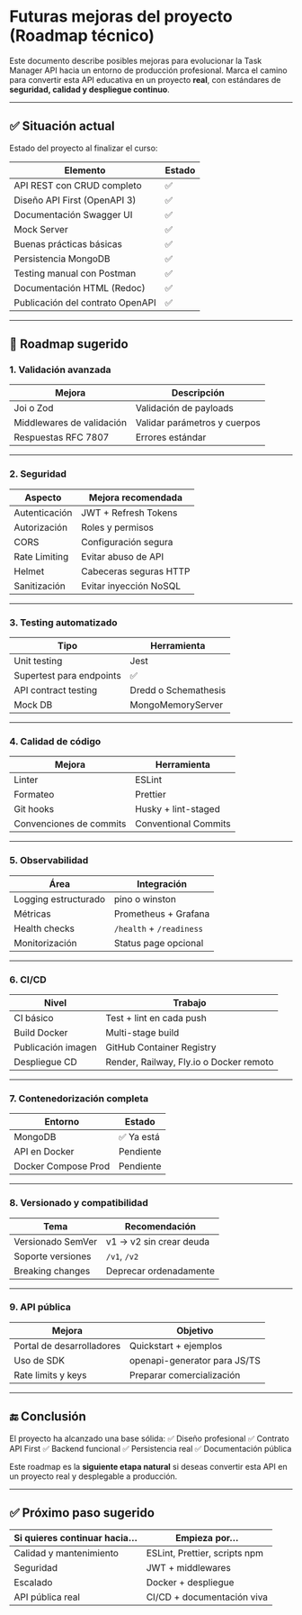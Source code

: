 # Futuras mejoras del proyecto (Roadmap técnico)

Este documento describe posibles mejoras para evolucionar la Task Manager API hacia un entorno de producción profesional. Marca el camino para convertir esta API educativa en un proyecto **real**, con estándares de **seguridad, calidad y despliegue continuo**.

---

## ✅ Situación actual

Estado del proyecto al finalizar el curso:

| Elemento                         | Estado |
| -------------------------------- | ------ |
| API REST con CRUD completo       | ✅      |
| Diseño API First (OpenAPI 3)     | ✅      |
| Documentación Swagger UI         | ✅      |
| Mock Server                      | ✅      |
| Buenas prácticas básicas         | ✅      |
| Persistencia MongoDB             | ✅      |
| Testing manual con Postman       | ✅      |
| Documentación HTML (Redoc)       | ✅      |
| Publicación del contrato OpenAPI | ✅      |

---

## 🚀 Roadmap sugerido

### 1. Validación avanzada

| Mejora                    | Descripción                  |
| ------------------------- | ---------------------------- |
| Joi o Zod                 | Validación de payloads       |
| Middlewares de validación | Validar parámetros y cuerpos |
| Respuestas RFC 7807       | Errores estándar             |

---

### 2. Seguridad

| Aspecto       | Mejora recomendada     |
| ------------- | ---------------------- |
| Autenticación | JWT + Refresh Tokens   |
| Autorización  | Roles y permisos       |
| CORS          | Configuración segura   |
| Rate Limiting | Evitar abuso de API    |
| Helmet        | Cabeceras seguras HTTP |
| Sanitización  | Evitar inyección NoSQL |

---

### 3. Testing automatizado

| Tipo                     | Herramienta          |
| ------------------------ | -------------------- |
| Unit testing             | Jest                 |
| Supertest para endpoints | ✅                    |
| API contract testing     | Dredd o Schemathesis |
| Mock DB                  | MongoMemoryServer    |

---

### 4. Calidad de código

| Mejora                  | Herramienta          |
| ----------------------- | -------------------- |
| Linter                  | ESLint               |
| Formateo                | Prettier             |
| Git hooks               | Husky + lint-staged  |
| Convenciones de commits | Conventional Commits |

---

### 5. Observabilidad

| Área                 | Integración              |
| -------------------- | ------------------------ |
| Logging estructurado | pino o winston           |
| Métricas             | Prometheus + Grafana     |
| Health checks        | `/health` + `/readiness` |
| Monitorización       | Status page opcional     |

---

### 6. CI/CD

| Nivel              | Trabajo                                 |
| ------------------ | --------------------------------------- |
| CI básico          | Test + lint en cada push                |
| Build Docker       | Multi-stage build                       |
| Publicación imagen | GitHub Container Registry               |
| Despliegue CD      | Render, Railway, Fly.io o Docker remoto |

---

### 7. Contenedorización completa

| Entorno             | Estado    |
| ------------------- | --------- |
| MongoDB             | ✅ Ya está |
| API en Docker       | Pendiente |
| Docker Compose Prod | Pendiente |

---

### 8. Versionado y compatibilidad

| Tema              | Recomendación           |
| ----------------- | ----------------------- |
| Versionado SemVer | v1 → v2 sin crear deuda |
| Soporte versiones | `/v1`, `/v2`            |
| Breaking changes  | Deprecar ordenadamente  |

---

### 9. API pública

| Mejora                    | Objetivo                     |
| ------------------------- | ---------------------------- |
| Portal de desarrolladores | Quickstart + ejemplos        |
| Uso de SDK                | openapi-generator para JS/TS |
| Rate limits y keys        | Preparar comercialización    |

---

## 🔚 Conclusión

El proyecto ha alcanzado una base sólida:
✅ Diseño profesional
✅ Contrato API First
✅ Backend funcional
✅ Persistencia real
✅ Documentación pública

Este roadmap es la **siguiente etapa natural** si deseas convertir esta API en un proyecto real y desplegable a producción.

---

## ✅ Próximo paso sugerido

| Si quieres continuar hacia… | Empieza por…                  |
| --------------------------- | ----------------------------- |
| Calidad y mantenimiento     | ESLint, Prettier, scripts npm |
| Seguridad                   | JWT + middlewares             |
| Escalado                    | Docker + despliegue           |
| API pública real            | CI/CD + documentación viva    |

